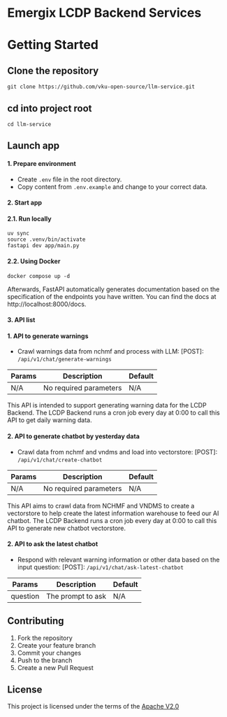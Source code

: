 # Emergix LCDP Backend Services

# Getting Started

## Clone the repository

```
git clone https://github.com/vku-open-source/llm-service.git
```
## cd into project root

```
cd llm-service
```

## Launch app

#### 1. Prepare environment
- Create `.env` file in the root directory.
- Copy content from `.env.example` and change to your correct data.

#### 2. Start app
#### 2.1. Run locally
```
uv sync
source .venv/bin/activate
fastapi dev app/main.py
```

#### 2.2. Using Docker
```
docker compose up -d
```
Afterwards, FastAPI automatically generates documentation based on the specification of the endpoints you have written. You can find the docs at http://localhost:8000/docs.

#### 3. API list

#### 1. API to generate warnings
- Crawl warnings data from nchmf and process with LLM: [POST]: `/api/v1/chat/generate-warnings`

| Params | Description            | Default |
| ------ | ---------------------- | ------- |
| N/A    | No required parameters | N/A     |


This API is intended to support generating warning data for the LCDP Backend. The LCDP Backend runs a cron job every day at 0:00 to call this API to get daily warning data.

#### 2. API to generate chatbot by yesterday data
- Crawl data from nchmf and vndms and load into vectorstore: [POST]: `/api/v1/chat/create-chatbot`

| Params | Description            | Default |
| ------ | ---------------------- | ------- |
| N/A    | No required parameters | N/A     |

This API aims to crawl data from NCHMF and VNDMS to create a vectorstore to help create the latest information warehouse to feed our AI chatbot. The LCDP Backend runs a cron job every day at 0:00 to call this API to generate new chatbot vectorstore.

#### 2. API to ask the latest chatbot
- Respond with relevant warning information or other data based on the input question: [POST]: `/api/v1/chat/ask-latest-chatbot`

| Params | Description            | Default |
| ------ | ---------------------- | ------- |
| question    | The prompt to ask | N/A     |

## Contributing

1. Fork the repository
2. Create your feature branch
3. Commit your changes
4. Push to the branch
5. Create a new Pull Request

## License

This project is licensed under the terms of the [Apache V2.0](https://github.com/vku-open-source/.github/blob/main/profile/LICENSE)